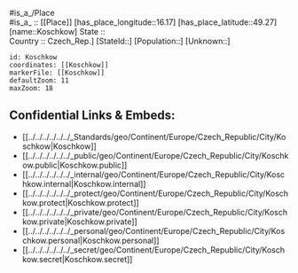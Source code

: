 ﻿---
location: [49.27,16.17] 
mapzoom: [7,12] 
mapmarker: city 
type: City
tags:
- geo/City


SpocWebEntityId: 31585
isDeleted: false
confidential: public

---
#is_a_/Place  
#is_a_ :: [[Place]] 
[has_place_longitude::16.17] 
[has_place_latitude::49.27] 
[name::Koschkow] 
State ::  
Country :: Czech_Rep.] 
[StateId::] 
[Population::] 
[Unknown::] 


```leaflet
id: Koschkow
coordinates: [[Koschkow]] 
markerFile: [[Koschkow]] 
defaultZoom: 11 
maxZoom: 18
```


## Confidential Links & Embeds: 
- [[../../../../../../_Standards/geo/Continent/Europe/Czech_Republic/City/Koschkow|Koschkow]] 
- [[../../../../../../_public/geo/Continent/Europe/Czech_Republic/City/Koschkow.public|Koschkow.public]] 
- [[../../../../../../_internal/geo/Continent/Europe/Czech_Republic/City/Koschkow.internal|Koschkow.internal]] 
- [[../../../../../../_protect/geo/Continent/Europe/Czech_Republic/City/Koschkow.protect|Koschkow.protect]] 
- [[../../../../../../_private/geo/Continent/Europe/Czech_Republic/City/Koschkow.private|Koschkow.private]] 
- [[../../../../../../_personal/geo/Continent/Europe/Czech_Republic/City/Koschkow.personal|Koschkow.personal]] 
- [[../../../../../../_secret/geo/Continent/Europe/Czech_Republic/City/Koschkow.secret|Koschkow.secret]] 
